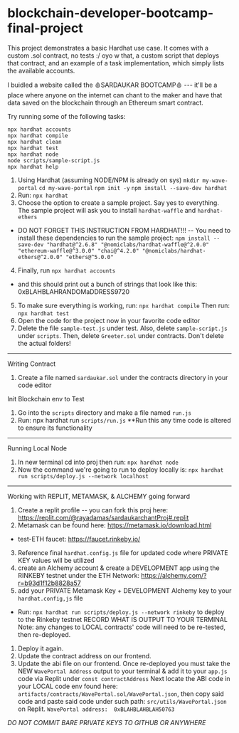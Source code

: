 # blockchain-developer-bootcamp-final-project

This project demonstrates a basic Hardhat use case. It comes with a custom .sol contract, no tests :/ oyo w that, a custom script that deploys that contract, and an example of a task implementation, which simply lists the available accounts.

I buidled a website called the 🩸SARDAUKAR BOOTCAMP🩸 --- it'll be a place where anyone on the internet can chant to the maker and have that data saved on the blockchain through an Ethereum smart contract.

Try running some of the following tasks:

```shell
npx hardhat accounts
npx hardhat compile
npx hardhat clean
npx hardhat test
npx hardhat node
node scripts/sample-script.js
npx hardhat help
```
1. Using Hardhat (assuming NODE/NPM is already on sys)
`mkdir my-wave-portal`
`cd my-wave-portal`
`npm init -y`
`npm install --save-dev hardhat`
2. Run:
`npx hardhat`
3. Choose the option to create a sample project. Say yes to everything.
The sample project will ask you to install `hardhat-waffle` and `hardhat-ethers`

- DO NOT FORGET THIS INSTRUCTION FROM HARDHAT!!!
-- You need to install these dependencies to run the sample project:
  `npm install --save-dev "hardhat@^2.6.8" "@nomiclabs/hardhat-waffle@^2.0.0" "ethereum-waffle@^3.0.0" "chai@^4.2.0" "@nomiclabs/hardhat-ethers@^2.0.0" "ethers@^5.0.0"`
4. Finally, run `npx hardhat accounts` 
- and this should print out a bunch of strings that look like this:
0xBLAHBLAHRANDOMaDDRESS9720
5. To make sure everything is working, run:
 `npx hardhat compile`
Then run:
`npx hardhat test`
6. Open the code for the project now in your favorite code editor
7. Delete the file `sample-test.js` under test.  Also, delete `sample-script.js` under `scripts`. Then, delete `Greeter.sol` under contracts. Don't delete the actual folders!
---
Writing Contract
1. Create a file named `sardaukar.sol` under the contracts directory in your code editor

Init Blockchain env to Test
1. Go into the `scripts` directory and make a file named `run.js`
2. Run: npx hardhat run `scripts/run.js`
**Run this any time code is altered to ensure its functionality
---
Running Local Node
1. In new terminal cd into proj then run: `npx hardhat node`
2. Now the command we're going to run to deploy locally is:
`npx hardhat run scripts/deploy.js --network localhost`
---
Working with REPLIT, METAMASK, & ALCHEMY going forward
1. Create a replit profile
-- you can fork this proj here: https://replit.com/@rayadamas/sardaukarchantProj#.replit
2. Metamask can be found here: https://metamask.io/download.html
- test-ETH faucet: https://faucet.rinkeby.io/
3. Reference final `hardhat.config.js` file for updated code where PRIVATE KEY values will be utilized
4. create an Alchemy account & create a DEVELOPMENT app using the RINKEBY testnet under the ETH Network: https://alchemy.com/?r=b93d1f12b8828a57
3. add your PRIVATE Metamask Key + DEVELOPMENT Alchemy key to your `hardhat.config,js` file
- Run: `npx hardhat run scripts/deploy.js --network rinkeby` to deploy to the Rinkeby testnet
RECORD WHAT IS OUTPUT TO YOUR TERMINAL
Note: any changes to LOCAL contracts' code will need to be re-tested, then re-deployed. 
1. Deploy it again.
2. Update the contract address on our frontend.
3. Update the abi file on our frontend.
Once re-deployed you must take the NEW `WavePortal Address` output to your terminal & add it to your `app.js` code via Replit under `const contractAddress`
Next locate the ABI code in your LOCAL code env found here: `artifacts/contracts/WavePortal.sol/WavePortal.json`, then copy said code and paste said code under such path: `src/utils/WavePortal.json` on Replit.
`WavePortal address:  0xBLAHBLAHBLAH50763`

*DO NOT COMMIT BARE PRIVATE KEYS TO GITHUB OR ANYWHERE*
